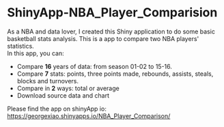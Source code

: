 # ShinyApp-NBA_Player_Comparision

As a NBA and data lover, I created this Shiny application to do some basic basketball stats analysis. This is a app to compare two NBA players' statistics.  
In this app, you can:  

 - Compare **16** years of data: from season 01-02 to 15-16. 
 - Compare **7** stats: points, three points made, rebounds, assists, steals, blocks and turnovers. 
 - Compare in **2** ways: total or average
 - Download source data and chart

Please find the app on shinyApp io: https://georgexiao.shinyapps.io/NBA_Player_Comparison/
